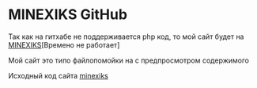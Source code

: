 # MINEXIKS GitHub
<p>Так как на гитхабе не поддерживается php код, то мой сайт будет на <a color:red href="https://109.72.126.233">MINEXIKS</a>[Времено не работает]</p>
<p>Мой сайт это типо файлопомойки на с предпросмотром содержимого</p>
<p>Исходный код сайта <a href="https://github.com/NIKGRIGOR/minexiks-site">minexiks</a></p>

